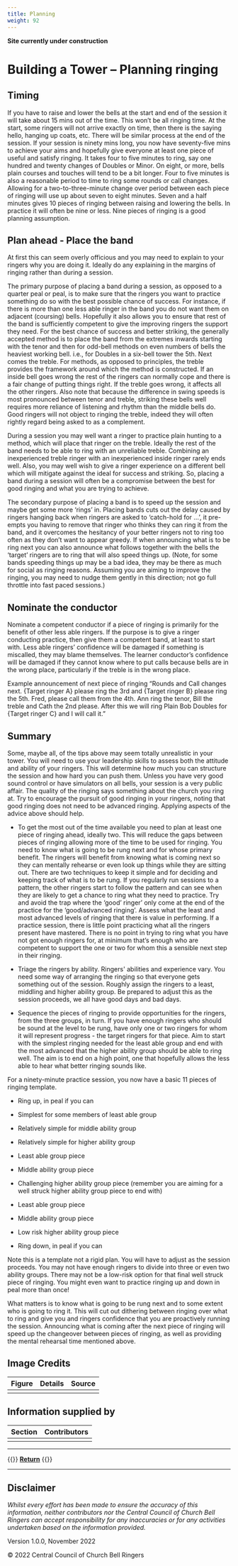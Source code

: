 ```yaml
---
title: Planning
weight: 92
---
```


**Site currently under construction**

# Building a Tower – Planning ringing 

## Timing  

If you have to raise and lower the bells at the start and end of the session it will take about 15 mins out of the time. This won’t be all ringing time. At the start, some ringers will not arrive exactly on time, then there is the saying hello, hanging up coats, etc. There will be similar process at the end of the session. If your session is ninety mins long, you now have seventy-five mins to achieve your aims and hopefully give everyone at least one piece of useful and satisfy ringing. It takes four to five minutes to ring, say one hundred and twenty changes of Doubles or Minor. On eight, or more, bells plain courses and touches will tend to be a bit longer. Four to five minutes is also a reasonable period to time to ring some rounds or call changes. Allowing for a two-to-three-minute change over period between each piece of ringing will use up about seven to eight minutes. Seven and a half minutes gives 10 pieces of ringing between raising and lowering the bells. In practice it will often be nine or less. Nine pieces of ringing is a good planning assumption. 

## Plan ahead - Place the band 

At first this can seem overly officious and you may need to explain to your ringers why you are doing it. Ideally do any explaining in the margins of ringing rather than during a session. 

The primary purpose of placing a band during a session, as opposed to a quarter peal or peal, is to make sure that the ringers you want to practice something do so with the best possible chance of success. For instance, if there is more than one less able ringer in the band you do not want them on adjacent (coursing) bells. Hopefully it also allows you to ensure that rest of the band is sufficiently competent to give the improving ringers the support they need. For the best chance of success and better striking, the generally accepted method is to place the band from the extremes inwards starting with the tenor and then for odd-bell methods on even numbers of bells the heaviest working bell. i.e., for Doubles in a six-bell tower the 5th. Next comes the treble. For methods, as opposed to principles, the treble provides the framework around which the method is constructed. If an inside bell goes wrong the rest of the ringers can normally cope and there is a fair change of putting things right. If the treble goes wrong, it affects all the other ringers. Also note that because the difference in swing speeds is most pronounced between tenor and treble, striking these bells well requires more reliance of listening and rhythm than the middle bells do. Good ringers will not object to ringing the treble, indeed they will often rightly regard being asked to as a complement. 

During a session you may well want a ringer to practice plain hunting to a method, which will place that ringer on the treble. Ideally the rest of the band needs to be able to ring with an unreliable treble. Combining an inexperienced treble ringer with an inexperienced inside ringer rarely ends well. Also, you may well wish to give a ringer experience on a different bell which will mitigate against the ideal for success and striking. So, placing a band during a session will often be a compromise between the best for good ringing and what you are trying to achieve. 

The secondary purpose of placing a band is to speed up the session and maybe get some more ‘rings’ in. Placing bands cuts out the delay caused by ringers hanging back when ringers are asked to ‘catch-hold for …’, it pre-empts you having to remove that ringer who thinks they can ring it from the band, and it overcomes the hesitancy of your better ringers not to ring too often as they don’t want to appear greedy. If when announcing what is to be ring next you can also announce what follows together with the bells the ‘target’ ringers are to ring that will also speed things up. (Note, for some bands speeding things up may be a bad idea, they may be there as much for social as ringing reasons. Assuming you are aiming to improve the ringing, you may need to nudge them gently in this direction; not go full throttle into fast paced sessions.) 

## Nominate the conductor 

Nominate a competent conductor if a piece of ringing is primarily for the benefit of other less able ringers. If the purpose is to give a ringer conducting practice, then give them a competent band, at least to start with. Less able ringers’ confidence will be damaged if something is miscalled, they may blame themselves. The learner conductor’s confidence will be damaged if they cannot know where to put calls because bells are in the wrong place, particularly if the treble is in the wrong place. 

Example announcement of next piece of ringing “Rounds and Call changes next. {Target ringer A} please ring the 3rd and {Target ringer B} please ring the 5th. Fred, please call them from the 4th. Ann ring the tenor, Bill the treble and Cath the 2nd please. After this we will ring Plain Bob Doubles for {Target ringer C} and I will call it.” 

## Summary 

Some, maybe all, of the tips above may seem totally unrealistic in your tower. You will need to use your leadership skills to assess both the attitude and ability of your ringers. This will determine how much you can structure the session and how hard you can push them. Unless you have very good sound control or have simulators on all bells, your session is a very public affair. The quality of the ringing says something about the church you ring at. Try to encourage the pursuit of good ringing in your ringers, noting that good ringing does not need to be advanced ringing. Applying aspects of the advice above should help. 

- To get the most out of the time available you need to plan at least one piece of ringing ahead, ideally two. This will reduce the gaps between pieces of ringing allowing more of the time to be used for ringing. You need to know what is going to be rung next and for whose primary benefit. The ringers will benefit from knowing what is coming next so they can mentally rehearse or even look up things while they are sitting out.  There are two techniques to keep it simple and for deciding and keeping track of what is to be rung. If you regularly run sessions to a pattern, the other ringers start to follow the pattern and can see when they are likely to get a chance to ring what they need to practice. Try and avoid the trap where the ‘good’ ringer’ only come at the end of the practice for the ‘good/advanced ringing’. Assess what the least and most advanced levels of ringing that there is value in performing. If a practice session, there is little point practicing what all the ringers present have mastered. There is no point in trying to ring what you have not got enough ringers for, at minimum that’s enough who are competent to support the one or two for whom this a sensible next step in their ringing. 

- Triage the ringers by ability. Ringers' abilities and experience vary. You need some way of arranging the ringing so that everyone gets something out of the session. Roughly assign the ringers to a least, middling and higher ability group. Be prepared to adjust this as the session proceeds, we all have good days and bad days. 

- Sequence the pieces of ringing to provide opportunities for the ringers, from the three groups, in turn. If you have enough ringers who should be sound at the level to be rung, have only one or two ringers for whom it will represent progress - the target ringers for that piece. Aim to start with the simplest ringing needed for the least able group and end with the most advanced that the higher ability group should be able to ring well. The aim is to end on a high point, one that hopefully allows the less able to hear what better ringing sounds like. 

For a ninety-minute practice session, you now have a basic 11 pieces of ringing template. 

- Ring up, in peal if you can 

- Simplest for some members of least able group 

- Relatively simple for middle ability group 

- Relatively simple for higher ability group 

- Least able group piece 

- Middle ability group piece 

- Challenging higher ability group piece (remember you are aiming for a well struck higher ability group piece to end with) 

- Least able group piece 

- Middle ability group piece 

- Low risk higher ability group piece 

- Ring down, in peal if you can 

Note this is a template not a rigid plan. You will have to adjust as the session proceeds. You may not have enough ringers to divide into three or even two ability groups. There may not be a low-risk option for that final well struck piece of ringing. You might even want to practice ringing up and down in peal more than once! 

What matters is to know what is going to be rung next and to some extent who is going to ring it. This will cut out dithering between ringing over what to ring and give you and ringers confidence that you are proactively running the session. Announcing what is coming after the next piece of ringing will speed up the changeover between pieces of ringing, as well as providing the mental rehearsal time mentioned above. 

## Image Credits

| Figure | Details | Source |
| :---: | --- | --- |
|  |  |  |

## Information supplied by 

| Section | Contributors |
| :---: | --- |
|  |  |

----

{{<hint info>}}
**[Return](../090-buildingateam/)**
{{</hint>}}

----

## Disclaimer
 
*Whilst every effort has been made to ensure the accuracy of this information, neither contributors nor the Central Council of Church Bell Ringers can accept responsibility for any inaccuracies or for any activities undertaken based on the information provided.*

Version 1.0.0, November 2022

© 2022 Central Council of Church Bell Ringers
